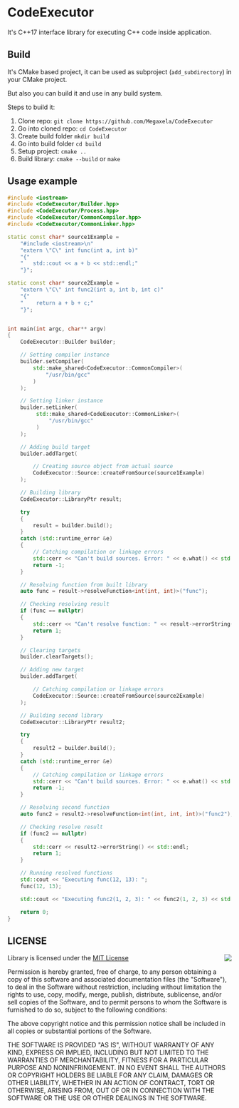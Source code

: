 # CodeExecutor
It's C++17 interface library for executing C++ code inside application.

## Build
It's CMake based project, it can be used as
subproject (`add_subdirectory`) in your CMake project.

But also you can build it and use in any build system.

Steps to build it:
1. Clone repo: `git clone https://github.com/Megaxela/CodeExecutor`
1. Go into cloned repo: `cd CodeExecutor`
1. Create build folder `mkdir build`
1. Go into build folder `cd build`
1. Setup project: `cmake ..`
1. Build library: `cmake --build` or `make`

## Usage example
```cpp
#include <iostream>
#include <CodeExecutor/Builder.hpp>
#include <CodeExecutor/Process.hpp>
#include <CodeExecutor/CommonCompiler.hpp>
#include <CodeExecutor/CommonLinker.hpp>

static const char* source1Example =
    "#include <iostream>\n"
    "extern \"C\" int func(int a, int b)"
    "{"
    "   std::cout << a + b << std::endl;"
    "}";

static const char* source2Example =
    "extern \"C\" int func2(int a, int b, int c)"
    "{"
    "    return a + b + c;"
    "}";


int main(int argc, char** argv)
{
    CodeExecutor::Builder builder;

    // Setting compiler instance
    builder.setCompiler(
        std::make_shared<CodeExecutor::CommonCompiler>(
            "/usr/bin/gcc"
        )
    );

    // Setting linker instance
    builder.setLinker(
         std::make_shared<CodeExecutor::CommonLinker>(
             "/usr/bin/gcc"
         )
    );

    // Adding build target
    builder.addTarget(

        // Creating source object from actual source
        CodeExecutor::Source::createFromSource(source1Example)
    );

    // Building library
    CodeExecutor::LibraryPtr result;

    try
    {
        result = builder.build();
    }
    catch (std::runtime_error &e)
    {
        // Catching compilation or linkage errors
        std::cerr << "Can't build sources. Error: " << e.what() << std::endl;
        return -1;
    }

    // Resolving function from built library
    auto func = result->resolveFunction<int(int, int)>("func");

    // Checking resolving result
    if (func == nullptr)
    {
        std::cerr << "Can't resolve function: " << result->errorString() << std::endl;
        return 1;
    }

    // Clearing targets
    builder.clearTargets();

    // Adding new target
    builder.addTarget(

        // Catching compilation or linkage errors
        CodeExecutor::Source::createFromSource(source2Example)
    );

    // Building second library
    CodeExecutor::LibraryPtr result2;

    try
    {
        result2 = builder.build();
    }
    catch (std::runtime_error &e)
    {
        // Catching compilation or linkage errors
        std::cerr << "Can't build sources. Error: " << e.what() << std::endl;
        return -1;
    }

    // Resolving second function
    auto func2 = result2->resolveFunction<int(int, int, int)>("func2");

    // Checking resolve result
    if (func2 == nullptr)
    {
        std::cerr << result2->errorString() << std::endl;
        return 1;
    }

    // Running resolved functions
    std::cout << "Executing func(12, 13): ";
    func(12, 13);

    std::cout << "Executing func2(1, 2, 3): " << func2(1, 2, 3) << std::endl;

    return 0;
}
```

## LICENSE

<img align="right" src="http://opensource.org/trademarks/opensource/OSI-Approved-License-100x137.png">

Library is licensed under the [MIT License](https://opensource.org/licenses/MIT)

Permission is hereby granted, free of charge, to any person obtaining a copy
of this software and associated documentation files (the "Software"), to deal
in the Software without restriction, including without limitation the rights
to use, copy, modify, merge, publish, distribute, sublicense, and/or sell
copies of the Software, and to permit persons to whom the Software is
furnished to do so, subject to the following conditions:

The above copyright notice and this permission notice shall be included in all
copies or substantial portions of the Software.

THE SOFTWARE IS PROVIDED "AS IS", WITHOUT WARRANTY OF ANY KIND, EXPRESS OR
IMPLIED, INCLUDING BUT NOT LIMITED TO THE WARRANTIES OF MERCHANTABILITY,
FITNESS FOR A PARTICULAR PURPOSE AND NONINFRINGEMENT. IN NO EVENT SHALL THE
AUTHORS OR COPYRIGHT HOLDERS BE LIABLE FOR ANY CLAIM, DAMAGES OR OTHER
LIABILITY, WHETHER IN AN ACTION OF CONTRACT, TORT OR OTHERWISE, ARISING FROM,
OUT OF OR IN CONNECTION WITH THE SOFTWARE OR THE USE OR OTHER DEALINGS IN THE
SOFTWARE.
